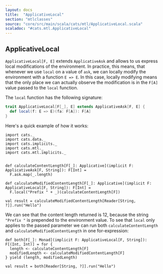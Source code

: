 ```yaml
---
layout: docs
title:  "ApplicativeLocal"
section: "mtlclasses"
source: "core/src/main/scala/cats/mtl/ApplicativeLocal.scala"
scaladoc: "#cats.mtl.ApplicativeLocal"
---
```


## ApplicativeLocal

`ApplicativeLocal[F, E]` extends `ApplicativeAsk` and allows to us express local modifications of the environment.
In practice, this means, that whenever we use `local` on a value of `ask`, we can locally modify the environment with a function `E => E`.
In this case, locally modifying means that the only place we can actually observe the modification is in the `F[A]` value passed to the `local` function.

The `local` function has the following signature: 

```scala
trait ApplicativeLocal[F[_], E] extends ApplicativeAsk[F, E] {
  def local(f: E => E)(fa: F[A]): F[A]
}
```


Here's a quick example of how it works:

```tut:book
import cats._
import cats.data._
import cats.implicits._
import cats.mtl._
import cats.mtl.implicits._


def calculateContentLength[F[_]: Applicative](implicit F: ApplicativeAsk[F, String]): F[Int] =
  F.ask.map(_.length)
  
def calculateModifiedContentLength[F[_]: Applicative](implicit F: ApplicativeLocal[F, String]): F[Int] =
  F.local("Prefix " + _)(calculateContentLength[F])

val result = calculateModifiedContentLength[Reader[String, ?]].run("Hello")

```

We can see that the content length returned is 12, because the string `"Prefix "` is prepended to the environment value.
To see that `local` only applies to the passed parameter we can run both `calculateContentLength` and
 `calculateModifiedContentLength` in one for-expression:

```tut:book
def both[F[_]: Monad](implicit F: ApplicativeLocal[F, String]): F[(Int, Int)] = for {
  length <- calculateContentLength[F]
  modifiedLength <- calculateModifiedContentLength[F]
} yield (length, modifiedLength)

val result = both[Reader[String, ?]].run("Hello")

```
